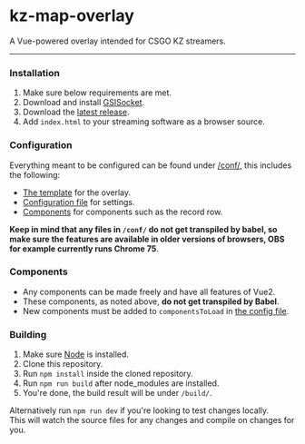 # kz-map-overlay

A Vue-powered overlay intended for CSGO KZ streamers.

---

### Installation

1. Make sure below requirements are met.
2. Download and install [GSISocket](https://bitbucket.org/Sikarii/gsisocket).
3. Download the [latest release](https://bitbucket.org/Sikarii/kz-map-overlay/downloads).
4. Add `index.html` to your streaming software as a browser source.

### Configuration

Everything meant to be configured can be found under [/conf/](src/conf/), this includes the following:

- [The template](src/conf/template.js.html) for the overlay.
- [Configuration file](src/conf/config.js) for settings.
- [Components](src/conf/components/) for components such as the record row.

**Keep in mind that any files in `/conf/` do not get transpiled by babel, so make sure the features are available in older versions of browsers, OBS for example currently runs Chrome 75**.

### Components

- Any components can be made freely and have all features of Vue2.
- These components, as noted above, **do not get transpiled by Babel**.
- New components must be added to `componentsToLoad` in [the config file](src/conf/config.js).

### Building

1. Make sure [Node](https://nodejs.org) is installed.
2. Clone this repository.
3. Run `npm install` inside the cloned repository.
4. Run `npm run build` after node_modules are installed.
5. You're done, the build result will be under `/build/`.

Alternatively run `npm run dev` if you're looking to test changes locally.  
This will watch the source files for any changes and compile on changes for you.
